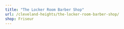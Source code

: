 ```yaml
---
title: "The Locker Room Barber Shop"
url: /cleveland-heights/the-locker-room-barber-shop/
shop: Friseur
---
```

